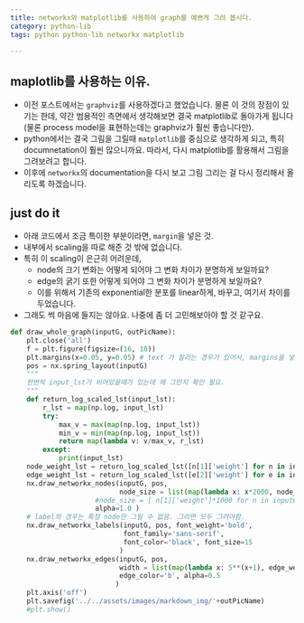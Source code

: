 ```yaml
---
title: networkx와 matplotlib를 사용하여 graph를 예쁘게 그려 봅시다. 
category: python-lib
tags: python python-lib networkx matplotlib

---
```


## maplotlib를 사용하는 이유. 

- 이전 포스트에서는 `graphviz`를 사용하겠다고 했었습니다. 물론 이 것의 장점이 있기는 한데, 약간 범용적인 측면에서 생각해보면 결국 matplotlib로 돌아가게 됩니다(물론 process model을 표현하는데는 graphviz가 훨씬 좋습니다만). 
- python에서는 결국 그림을 그릴때 `matplotlib`를 중심으로 생각하게 되고, 특히 documnetation이 훨씬 많으니까요. 따라서, 다시 matplotlib를 활용해서 그림을 그려보려고 합니다. 
- 이후에 `networkx`의 documentation을 다시 보고 그림 그리는 걸 다시 정리해서 올리도록 하겠습니다. 

## just do it

- 아래 코드에서 조금 특이한 부분이라면, `margin`을 넣은 것. 
- 내부에서 scaling을 따로 해준 것 밖에 없습니다. 
- 특히 이 scaling이 은근히 어려운데, 
    - node의 크기 변화는 어떻게 되어야 그 변화 차이가 분명하게 보일까요? 
    - edge의 굵기 또한 어떻게 되어야 그 변화 차이가 분명하게 보일까요? 
    - 이를 위해서 기존의 exponential한 분포를 linear하게, 바꾸고, 여기서 차이를 두었습니다. 
- 그래도 썩 마음에 들지는 않아요. 나중에 좀 더 고민해보아야 할 것 같구요. 

```python
def draw_whole_graph(inputG, outPicName):
    plt.close('all')
    f = plt.figure(figsize=(16, 10))
    plt.margins(x=0.05, y=0.05) # text 가 잘리는 경우가 있어서, margins을 넣음
    pos = nx.spring_layout(inputG)
    """
    한번씩 input_lst가 비어있을때가 있는데 왜 그런지 확인 필요.
    """
    def return_log_scaled_lst(input_lst):
        r_lst = map(np.log, input_lst)
        try:
            max_v = max(map(np.log, input_lst))
            min_v = min(map(np.log, input_lst))
            return map(lambda v: v/max_v, r_lst)
        except: 
            print(input_lst)
    node_weight_lst = return_log_scaled_lst([n[1]['weight'] for n in inputG.nodes(data=True)])
    edge_weight_lst = return_log_scaled_lst([e[2]['weight'] for e in inputG.edges(data=True)])
    nx.draw_networkx_nodes(inputG, pos, 
                           node_size = list(map(lambda x: x*2000, node_weight_lst)),
                     #node_size = [ n[1]['weight']*1000 for n in inputG.nodes(data=True)],
                     alpha=1.0 )
    # label의 경우는 특정 node만 그릴 수 없음. 그리면 모두 그려야함. 
    nx.draw_networkx_labels(inputG, pos, font_weight='bold', 
                            font_family='sans-serif', 
                            font_color='black', font_size=15
                           )
    nx.draw_networkx_edges(inputG, pos, 
                           width = list(map(lambda x: 5**(x+1), edge_weight_lst)), 
                           edge_color='b', alpha=0.5
                          )
    plt.axis('off')
    plt.savefig('../../assets/images/markdown_img/'+outPicName)
    #plt.show()
```